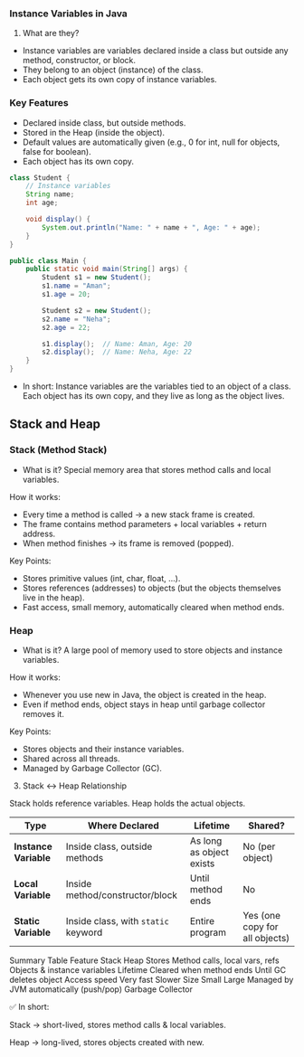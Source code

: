### Instance Variables in Java
1. What are they?
- Instance variables are variables declared inside a class but outside any method, constructor, or block.
- They belong to an object (instance) of the class.
- Each object gets its own copy of instance variables.

### Key Features
- Declared inside class, but outside methods.
- Stored in the Heap (inside the object).
- Default values are automatically given (e.g., 0 for int, null for objects, false for boolean).
- Each object has its own copy.

```java
class Student {
    // Instance variables
    String name;
    int age;

    void display() {
        System.out.println("Name: " + name + ", Age: " + age);
    }
}

public class Main {
    public static void main(String[] args) {
        Student s1 = new Student();
        s1.name = "Aman";
        s1.age = 20;

        Student s2 = new Student();
        s2.name = "Neha";
        s2.age = 22;

        s1.display();  // Name: Aman, Age: 20
        s2.display();  // Name: Neha, Age: 22
    }
}
```

- In short:
Instance variables are the variables tied to an object of a class. Each object has its own copy, and they live as long as the object lives.



## Stack and Heap

### Stack (Method Stack)
- What is it?
Special memory area that stores method calls and local variables.

How it works:

- Every time a method is called → a new stack frame is created.
- The frame contains method parameters + local variables + return address.
- When method finishes → its frame is removed (popped).

Key Points:
- Stores primitive values (int, char, float, …).
- Stores references (addresses) to objects (but the objects themselves live in the heap).
- Fast access, small memory, automatically cleared when method ends.

### Heap
- What is it?
A large pool of memory used to store objects and instance variables.

How it works:

- Whenever you use new in Java, the object is created in the heap.
- Even if method ends, object stays in heap until garbage collector removes it.

Key Points:
- Stores objects and their instance variables.
- Shared across all threads.
- Managed by Garbage Collector (GC).

3. Stack ↔ Heap Relationship

Stack holds reference variables.
Heap holds the actual objects.




| **Type**              | **Where Declared**                  | **Lifetime**             | **Shared?**                    |
| --------------------- | ----------------------------------- | ------------------------ | ------------------------------ |
| **Instance Variable** | Inside class, outside methods       | As long as object exists | No (per object)                |
| **Local Variable**    | Inside method/constructor/block     | Until method ends        | No                             |
| **Static Variable**   | Inside class, with `static` keyword | Entire program           | Yes (one copy for all objects) |



 Summary Table
Feature	Stack	Heap
Stores	Method calls, local vars, refs	Objects & instance variables
Lifetime	Cleared when method ends	Until GC deletes object
Access speed	Very fast	Slower
Size	Small	Large
Managed by	JVM automatically (push/pop)	Garbage Collector

✅ In short:

Stack → short-lived, stores method calls & local variables.

Heap → long-lived, stores objects created with new.